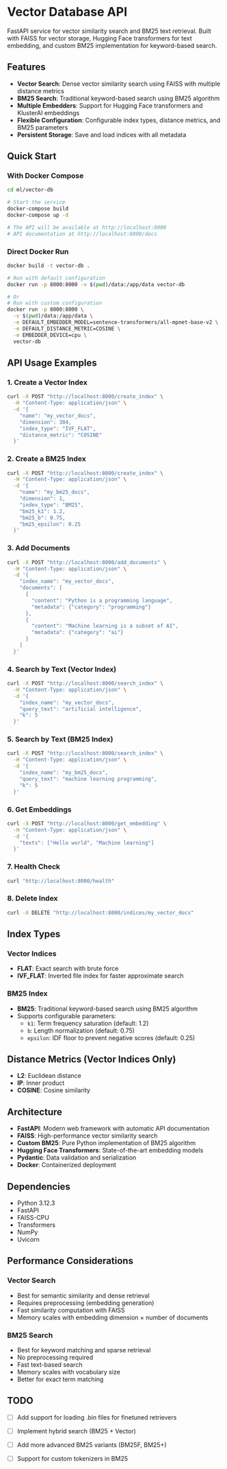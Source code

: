 # Vector Database API

FastAPI service for vector similarity search and BM25 text retrieval. Built with FAISS for vector storage, Hugging Face transformers for text embedding, and custom BM25 implementation for keyword-based search.

## Features

- **Vector Search**: Dense vector similarity search using FAISS with multiple distance metrics
- **BM25 Search**: Traditional keyword-based search using BM25 algorithm
- **Multiple Embedders**: Support for Hugging Face transformers and KlusterAI embeddings
- **Flexible Configuration**: Configurable index types, distance metrics, and BM25 parameters
- **Persistent Storage**: Save and load indices with all metadata

## Quick Start

### With Docker Compose

```bash
cd ml/vector-db

# Start the service
docker-compose build
docker-compose up -d

# The API will be available at http://localhost:8000
# API documentation at http://localhost:8000/docs
```

### Direct Docker Run

```bash
docker build -t vector-db .

# Run with default configuration
docker run -p 8000:8000 -v $(pwd)/data:/app/data vector-db

# Or
# Run with custom configuration
docker run -p 8000:8000 \
  -v $(pwd)/data:/app/data \
  -e DEFAULT_EMBEDDER_MODEL=sentence-transformers/all-mpnet-base-v2 \
  -e DEFAULT_DISTANCE_METRIC=COSINE \
  -e EMBEDDER_DEVICE=cpu \
  vector-db
```

## API Usage Examples

### 1. Create a Vector Index

```bash
curl -X POST "http://localhost:8000/create_index" \
  -H "Content-Type: application/json" \
  -d '{
    "name": "my_vector_docs",
    "dimension": 384,
    "index_type": "IVF_FLAT",
    "distance_metric": "COSINE"
  }'
```

### 2. Create a BM25 Index

```bash
curl -X POST "http://localhost:8000/create_index" \
  -H "Content-Type: application/json" \
  -d '{
    "name": "my_bm25_docs",
    "dimension": 1,
    "index_type": "BM25",
    "bm25_k1": 1.2,
    "bm25_b": 0.75,
    "bm25_epsilon": 0.25
  }'
```

### 3. Add Documents

```bash
curl -X POST "http://localhost:8000/add_documents" \
  -H "Content-Type: application/json" \
  -d '{
    "index_name": "my_vector_docs",
    "documents": [
      {
        "content": "Python is a programming language",
        "metadata": {"category": "programming"}
      },
      {
        "content": "Machine learning is a subset of AI",
        "metadata": {"category": "ai"}
      }
    ]
  }'
```

### 4. Search by Text (Vector Index)

```bash
curl -X POST "http://localhost:8000/search_index" \
  -H "Content-Type: application/json" \
  -d '{
    "index_name": "my_vector_docs",
    "query_text": "artificial intelligence",
    "k": 5
  }'
```

### 5. Search by Text (BM25 Index)

```bash
curl -X POST "http://localhost:8000/search_index" \
  -H "Content-Type: application/json" \
  -d '{
    "index_name": "my_bm25_docs",
    "query_text": "machine learning programming",
    "k": 5
  }'
```

### 6. Get Embeddings

```bash
curl -X POST "http://localhost:8000/get_embedding" \
  -H "Content-Type: application/json" \
  -d '{
    "texts": ["Hello world", "Machine learning"]
  }'
```

### 7. Health Check

```bash
curl "http://localhost:8000/health"
```

### 8. Delete Index

```bash
curl -X DELETE "http://localhost:8000/indices/my_vector_docs"
```

## Index Types

### Vector Indices
- **FLAT**: Exact search with brute force
- **IVF_FLAT**: Inverted file index for faster approximate search

### BM25 Index
- **BM25**: Traditional keyword-based search using BM25 algorithm
- Supports configurable parameters:
  - `k1`: Term frequency saturation (default: 1.2)
  - `b`: Length normalization (default: 0.75)  
  - `epsilon`: IDF floor to prevent negative scores (default: 0.25)

## Distance Metrics (Vector Indices Only)
- **L2**: Euclidean distance
- **IP**: Inner product
- **COSINE**: Cosine similarity

## Architecture

- **FastAPI**: Modern web framework with automatic API documentation
- **FAISS**: High-performance vector similarity search
- **Custom BM25**: Pure Python implementation of BM25 algorithm
- **Hugging Face Transformers**: State-of-the-art embedding models
- **Pydantic**: Data validation and serialization
- **Docker**: Containerized deployment

## Dependencies

- Python 3.12.3
- FastAPI
- FAISS-CPU
- Transformers
- NumPy
- Uvicorn

## Performance Considerations

### Vector Search
- Best for semantic similarity and dense retrieval
- Requires preprocessing (embedding generation)
- Fast similarity computation with FAISS
- Memory scales with embedding dimension × number of documents

### BM25 Search
- Best for keyword matching and sparse retrieval
- No preprocessing required
- Fast text-based search
- Memory scales with vocabulary size
- Better for exact term matching

## TODO

- [ ] Add support for loading .bin files for finetuned retrievers
- [ ] Implement hybrid search (BM25 + Vector)
- [ ] Add more advanced BM25 variants (BM25F, BM25+)
- [ ] Support for custom tokenizers in BM25

